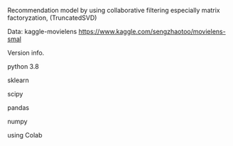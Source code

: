Recommendation model by using collaborative filtering especially matrix factoryzation, (TruncatedSVD)

Data: kaggle-movielens https://www.kaggle.com/sengzhaotoo/movielens-smal

Version info.

python 3.8

sklearn

scipy

pandas

numpy

using Colab
